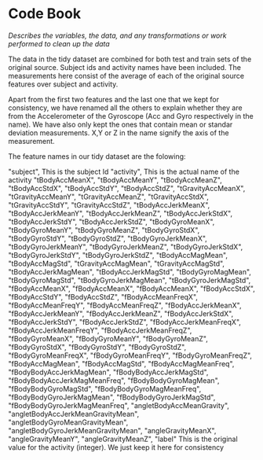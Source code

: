 # Code Book 

*Describes the variables, the data, and any transformations or work performed to clean up the data*

The data in the tidy dataset are combined for both test and train sets of the original source. Subject ids and activity names have been included. The measurements here consist of the average of each of the original source features over subject and activity. 

Apart from the first two features and the last one that we kept for consistency, we have renamed all the others to explain whether they are from the Accelerometer of the Gyroscope (Acc and Gyro respectively in the name). We have also only kept the ones that contain mean or standar deviation measurements. X,Y or Z in the name signify the axis of the measurement.

The feature names in our tidy dataset are the folowing:

"subject",  This is the subject Id 
"activity", This is the actual name of the activity
"tBodyAccMeanX",
"tBodyAccMeanY", 
"tBodyAccMeanZ", 
"tBodyAccStdX",
"tBodyAccStdY", 
"tBodyAccStdZ", 
"tGravityAccMeanX",
"tGravityAccMeanY",
"tGravityAccMeanZ", 
"tGravityAccStdX",
"tGravityAccStdY", 
"tGravityAccStdZ", 
"tBodyAccJerkMeanX",
"tBodyAccJerkMeanY", 
"tBodyAccJerkMeanZ", 
"tBodyAccJerkStdX",
"tBodyAccJerkStdY", 
"tBodyAccJerkStdZ", 
"tBodyGyroMeanX",
"tBodyGyroMeanY", 
"tBodyGyroMeanZ", 
"tBodyGyroStdX",
"tBodyGyroStdY", 
"tBodyGyroStdZ", 
"tBodyGyroJerkMeanX",
"tBodyGyroJerkMeanY", 
"tBodyGyroJerkMeanZ", 
"tBodyGyroJerkStdX",
"tBodyGyroJerkStdY", 
"tBodyGyroJerkStdZ",
"tBodyAccMagMean",
"tBodyAccMagStd", 
"tGravityAccMagMean", 
"tGravityAccMagStd",
"tBodyAccJerkMagMean", 
"tBodyAccJerkMagStd", 
"tBodyGyroMagMean",
"tBodyGyroMagStd", 
"tBodyGyroJerkMagMean", 
"tBodyGyroJerkMagStd",
"fBodyAccMeanX", 
"fBodyAccMeanX", 
"fBodyAccMeanX",
"fBodyAccStdX", 
"fBodyAccStdY", 
"fBodyAccStdZ",
"fBodyAccMeanFreqX", 
"fBodyAccMeanFreqY", 
"fBodyAccMeanFreqZ",
"fBodyAccJerkMeanX", 
"fBodyAccJerkMeanY", 
"fBodyAccJerkMeanZ",
"fBodyAccJerkStdX", 
"fBodyAccJerkStdY", 
"fBodyAccJerkStdZ",
"fBodyAccJerkMeanFreqX", 
"fBodyAccJerkMeanFreqY", 
"fBodyAccJerkMeanFreqZ",
"fBodyGyroMeanX", 
"fBodyGyroMeanY", 
"fBodyGyroMeanZ",
"fBodyGyroStdX", 
"fBodyGyroStdY", 
"fBodyGyroStdZ",
"fBodyGyroMeanFreqX", 
"fBodyGyroMeanFreqY", 
"fBodyGyroMeanFreqZ",
"fBodyAccMagMean", 
"fBodyAccMagStd", 
"fBodyAccMagMeanFreq",
"fBodyBodyAccJerkMagMean", 
"fBodyBodyAccJerkMagStd", 
"fBodyBodyAccJerkMagMeanFreq",
"fBodyBodyGyroMagMean", 
"fBodyBodyGyroMagStd", 
"fBodyBodyGyroMagMeanFreq",
"fBodyBodyGyroJerkMagMean", 
"fBodyBodyGyroJerkMagStd", 
"fBodyBodyGyroJerkMagMeanFreq",
"angletBodyAccMeanGravity", 
"angletBodyAccJerkMeanGravityMean", 
"angletBodyGyroMeanGravityMean",
"angletBodyGyroJerkMeanGravityMean", 
"angleGravityMeanX", 
"angleGravityMeanY",
"angleGravityMeanZ", 
"label"  This is the original value for the activity (integer). We just keep it here for consistency